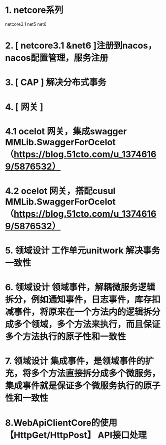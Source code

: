 # 1. netcore系列
netcore3.1
net5
net6
# 2. [ netcore3.1 &net6 ]注册到nacos，nacos配置管理，服务注册
# 3. [ CAP ] 解决分布式事务
# 4. [ 网关 ]
# 4.1 ocelot 网关，集成swagger  MMLib.SwaggerForOcelot （https://blog.51cto.com/u_13746169/5876532）
# 4.2 ocelot 网关，搭配cusul MMLib.SwaggerForOcelot （https://blog.51cto.com/u_13746169/5876532）
# 5. 领域设计 工作单元unitwork 解决事务一致性
# 6. 领域设计 领域事件，解耦微服务逻辑拆分，例如通知事件，日志事件，库存扣减事件，将原来在一个方法内的逻辑拆分成多个领域，多个方法来执行，而且保证多个方法执行的原子性和一致性
# 7. 领域设计 集成事件，是领域事件的扩充，将多个方法直接拆分成多个微服务，集成事件就是保证多个微服务执行的原子性和一致性
# 8.WebApiClientCore的使用 【HttpGet/HttpPost】 API接口处理

